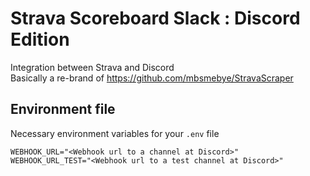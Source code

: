 # Strava Scoreboard Slack : Discord Edition

Integration between Strava and Discord \
Basically a re-brand of https://github.com/mbsmebye/StravaScraper

## Environment file

Necessary environment variables for your `.env` file

```dotenv
WEBHOOK_URL="<Webhook url to a channel at Discord>"
WEBHOOK_URL_TEST="<Webhook url to a test channel at Discord>"
```
